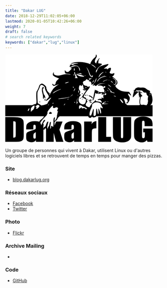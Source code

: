 ```yaml
---
title: "Dakar LUG"
date: 2018-12-29T11:02:05+06:00
lastmod: 2020-01-05T10:42:26+06:00
weight: 7
draft: false
# search related keywords
keywords: ["dakar","lug","linux"]
---
```


![Logo](logo.png "logo")

Un groupe de personnes qui vivent à Dakar, utilisent Linux ou d'autres logiciels libres et se retrouvent de temps en temps pour manger des pizzas.

### Site

- [blog.dakarlug.org](https://dakarlug.github.io)

### Réseaux sociaux

- [Facebook](https://www.facebook.com/dakarlug)
- [Twitter](https://twitter.com/dakarlug)

### Photo

- [Flickr](https://www.flickr.com/groups/dakarlug/)

### Archive Mailing

- [](https://www.mail-archive.com/libre@dakarlug.org/)

### Code

- [GitHub](https://github.com/Dakarlug)
